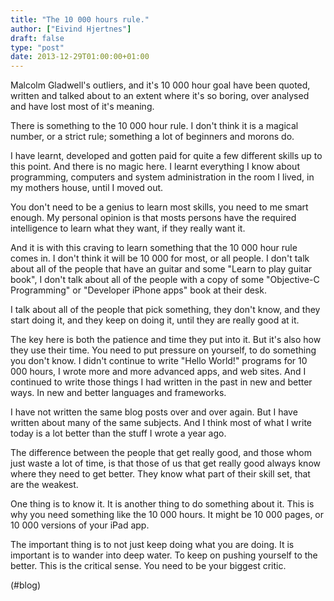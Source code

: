 ```yaml
---
title: "The 10 000 hours rule."
author: ["Eivind Hjertnes"]
draft: false
type: "post"
date: 2013-12-29T01:00:00+01:00
---
```


Malcolm Gladwell's outliers, and it's 10 000 hour goal have been quoted,
written and talked about to an extent where it's so boring, over
analysed and have lost most of it's meaning.

There is something to the 10 000 hour rule. I don't think it is a
magical number, or a strict rule; something a lot of beginners and
morons do.

I have learnt, developed and gotten paid for quite a few different
skills up to this point. And there is no magic here. I learnt everything
I know about programming, computers and system administration in the
room I lived, in my mothers house, until I moved out.

You don't need to be a genius to learn most skills, you need to me smart
enough. My personal opinion is that mosts persons have the required
intelligence to learn what they want, if they really want it.

And it is with this craving to learn something that the 10 000 hour rule
comes in. I don't think it will be 10 000 for most, or all people. I
don't talk about all of the people that have an guitar and some "Learn
to play guitar book", I don't talk about all of the people with a copy
of some "Objective-C Programming" or "Developer iPhone apps" book at
their desk.

I talk about all of the people that pick something, they don't know, and
they start doing it, and they keep on doing it, until they are really
good at it.

The key here is both the patience and time they put into it. But it's
also how they use their time. You need to put pressure on yourself, to
do something you don't know. I didn't continue to write "Hello World!"
programs for 10 000 hours, I wrote more and more advanced apps, and web
sites. And I continued to write those things I had written in the past
in new and better ways. In new and better languages and frameworks.

I have not written the same blog posts over and over again. But I have
written about many of the same subjects. And I think most of what I
write today is a lot better than the stuff I wrote a year ago.

The difference between the people that get really good, and those whom
just waste a lot of time, is that those of us that get really good
always know where they need to get better. They know what part of their
skill set, that are the weakest.

One thing is to know it. It is another thing to do something about it.
This is why you need something like the 10 000 hours. It might be 10 000
pages, or 10 000 versions of your iPad app.

The important thing is to not just keep doing what you are doing. It is
important is to wander into deep water. To keep on pushing yourself to
the better. This is the critical sense. You need to be your biggest
critic.

(#blog)
